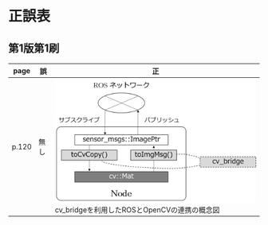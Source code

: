 # 正誤表
## 第1版第1刷
|   page  |  誤  |  正  |
| ------- | ---- | ---- |
|  p.120  | 無し | ![cv_bridgeを利用したROSとOpenCVの連携の概念図](./.img/cv_bridge.png "cv_bridgeを利用したROSとOpenCVの連携の概念図")<br> cv_bridgeを利用したROSとOpenCVの連携の概念図|
